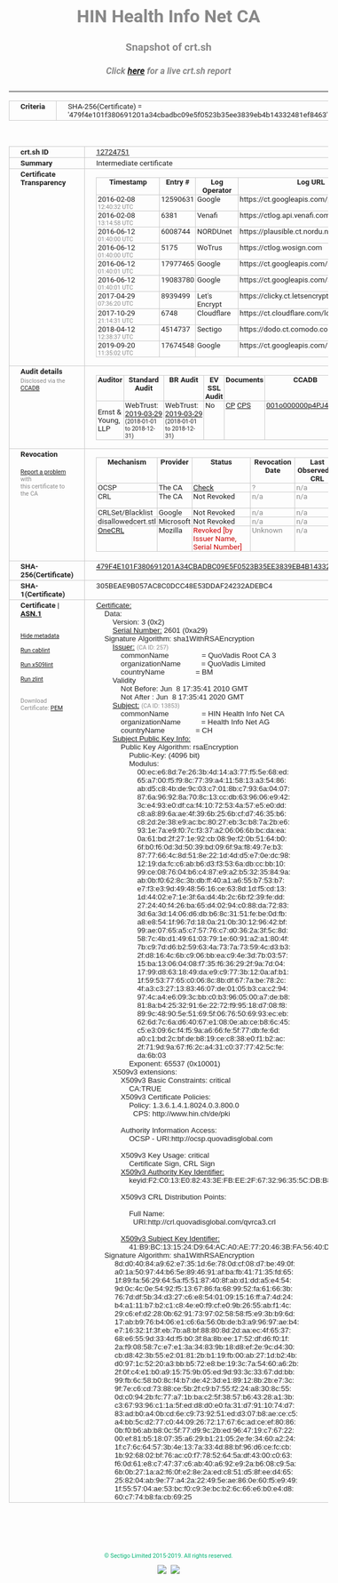 # HIN Health Info Net CA
### Snapshot of crt.sh
##### Click [here](https://crt.sh/?q=479F4E101F380691201A34CBADBC09E5F0523B35EE3839EB4B14332481EF8463) for a live crt.sh report

---
<!DOCTYPE HTML PUBLIC "-//W3C//DTD HTML 4.0 Transitional//EN">
<HTML>
<HEAD>
  <META http-equiv="Content-Type" content="text/html; charset=UTF-8">
  <TITLE>crt.sh | 479f4e101f380691201a34cbadbc09e5f0523b35ee3839eb4b14332481ef8463</TITLE>
  <META name="description" content="Free CT Log Certificate Search Tool from Sectigo (formerly Comodo CA)">
  <META name="keywords" content="crt.sh, CT, Certificate Transparency, Certificate Search, SSL Certificate, Sectigo, Comodo CA">
  <LINK href="//fonts.googleapis.com/css?family=Roboto+Mono|Roboto:400,400i,700,700i" rel="stylesheet">
  <STYLE type="text/css">
    a {
      white-space: nowrap;
    }
    body {
      color: #888888;
      font: 12pt Roboto, sans-serif;
      padding-top: 10px;
      text-align: center
    }
    form {
      margin: 0px
    }
    span {
      border-radius: 10px
    }
    span.heading {
      color: #888888;
      font: 12pt Roboto, sans-serif
    }
    span.title {
      background-color: #00B373;
      color: #FFFFFF;
      font: bold 18pt Roboto, sans-serif;
      padding: 0px 5px
    }
    span.text {
      color: #888888;
      font: 10pt Roboto, sans-serif
    }
    span.whiteongrey {
      background-color: #D9D9D6;
      color: #FFFFFF;
      font: bold 18pt Roboto, sans-serif;
      padding: 0px 5px
    }
    table {
      border-collapse: collapse;
      color: #222222;
      font: 10pt Roboto, sans-serif;
      margin-left: auto;
      margin-right: auto
    }
    table.options {
      border: none;
      margin-left: 10px
    }
    td, th {
      border: 1px solid #CCCCCC;
      padding: 0px 2px;
      text-align: left;
      vertical-align: top
    }
    td.outer, th.outer {
      border: 1px solid #CCCCCC;
      padding: 2px 20px;
      text-align: left
    }
    th.heading {
      color: #888888;
      font: bold italic 12pt Roboto, sans-serif;
      padding: 20px 0px 0px;
      text-align: center
    }
    th.options, td.options {
      border: none;
      vertical-align: middle
    }
    td.text {
      font: 10pt "Roboto Mono", sans-serif;
      padding: 2px 20px
    }
    td.heading {
      border: none;
      color: #888888;
      font: 12pt Roboto, sans-serif;
      padding-top: 20px;
      text-align: center
    }
    table.lint td, th {
      text-align: center
    }
    .button {
      background-color: #00B373;
      border-radius: 10px;
      color: #FFFFFF;
      font: bold 13pt Roboto, sans-serif
    }
    .copyright {
      font: 8pt Roboto, sans-serif;
      color: #00B373
    }
    .input {
      border: 1px solid #888888;
      font-weight: bold;
      text-align: center
    }
    .small {
      font: 8pt Roboto, sans-serif;
      color: #888888
    }
    .error {
      background-color: #FFDFDF;
      color: #CC0000;
      font-weight: bold
    }
    .fatal {
      background-color: #0000AA;
      color: #FFFFFF;
      font-weight: bold
    }
    .notice {
      background-color: #FFFFDF;
      color: #606000
    }
    .warning {
      background-color: #FFEFDF;
      color: #DF6000
    }
  </STYLE>
</HEAD>
<BODY>

<TABLE>
  <TR>
    <TH class="outer">Criteria</TH>
    <TD class="outer">SHA-256(Certificate) = '479f4e101f380691201a34cbadbc09e5f0523b35ee3839eb4b14332481ef8463'</TD>
  </TR>
</TABLE>
<BR>
<TABLE>
  <TR>
    <TH class="outer">crt.sh ID</TH>
    <TD class="outer"><A href="?id=12724751">12724751</A></TD>
  </TR>
  <TR>
    <TH class="outer">Summary</TH>
    <TD class="outer">Intermediate certificate</TD>
  </TR>
  <TR>
    <TH class="outer">Certificate<BR>Transparency</TH>
    <TD class="outer">
<TABLE class="options" style="margin-left:0px">
  <TR>
    <TH>Timestamp</TH>
    <TH>Entry #</TH>
    <TH>Log Operator</TH>
    <TH>Log URL</TH>
  </TR>
  <TR>
    <TD>2016-02-08&nbsp; <FONT class="small">12:40:32 UTC</FONT></TD>
    <TD>12590631</TD>
    <TD>Google</TD>
    <TD>https://ct.googleapis.com/pilot</TD>
  </TR>
  <TR>
    <TD>2016-02-08&nbsp; <FONT class="small">13:14:58 UTC</FONT></TD>
    <TD>6381</TD>
    <TD>Venafi</TD>
    <TD>https://ctlog.api.venafi.com</TD>
  </TR>
  <TR>
    <TD>2016-06-12&nbsp; <FONT class="small">01:40:00 UTC</FONT></TD>
    <TD>6008744</TD>
    <TD>NORDUnet</TD>
    <TD>https://plausible.ct.nordu.net</TD>
  </TR>
  <TR>
    <TD>2016-06-12&nbsp; <FONT class="small">01:40:00 UTC</FONT></TD>
    <TD>5175</TD>
    <TD>WoTrus</TD>
    <TD>https://ctlog.wosign.com</TD>
  </TR>
  <TR>
    <TD>2016-06-12&nbsp; <FONT class="small">01:40:01 UTC</FONT></TD>
    <TD>17977465</TD>
    <TD>Google</TD>
    <TD>https://ct.googleapis.com/rocketeer</TD>
  </TR>
  <TR>
    <TD>2016-06-12&nbsp; <FONT class="small">01:40:01 UTC</FONT></TD>
    <TD>19083780</TD>
    <TD>Google</TD>
    <TD>https://ct.googleapis.com/aviator</TD>
  </TR>
  <TR>
    <TD>2017-04-29&nbsp; <FONT class="small">07:36:20 UTC</FONT></TD>
    <TD>8939499</TD>
    <TD>Let's Encrypt</TD>
    <TD>https://clicky.ct.letsencrypt.org</TD>
  </TR>
  <TR>
    <TD>2017-10-29&nbsp; <FONT class="small">21:14:31 UTC</FONT></TD>
    <TD>6748</TD>
    <TD>Cloudflare</TD>
    <TD>https://ct.cloudflare.com/logs/nimbus2020</TD>
  </TR>
  <TR>
    <TD>2018-04-12&nbsp; <FONT class="small">12:38:37 UTC</FONT></TD>
    <TD>4514737</TD>
    <TD>Sectigo</TD>
    <TD>https://dodo.ct.comodo.com</TD>
  </TR>
  <TR>
    <TD>2019-09-20&nbsp; <FONT class="small">11:35:02 UTC</FONT></TD>
    <TD>17674548</TD>
    <TD>Google</TD>
    <TD>https://ct.googleapis.com/logs/argon2020</TD>
  </TR>
</TABLE>
    </TD>
  </TR>
  <TR>
    <TH class="outer">Audit details<BR>
      <DIV class="small" style="padding-top:3px">Disclosed via the
        <A href="//ccadb-public.secure.force.com/mozilla/PublicAllIntermediateCerts" target="_blank">CCADB</A></DIV>
    </TH>
    <TD class="outer">
<TABLE class="options" style="margin-left:0px">
  <TR>
    <TH>Auditor</TH>
    <TH>Standard Audit</TH>
    <TH>BR Audit</TH>
    <TH>EV SSL Audit</TH>
    <TH>Documents</TH>
    <TH>CCADB</TH>
    <TH>Root Owner / Certificate</TH>
  </TR>
  <TR>
    <TD style="vertical-align:middle">Ernst & Young, LLP</TD>
    <TD>WebTrust:
      <A href="https://www.cpacanada.ca/generichandlers/CPACHandler.ashx?attachmentid=227627" target="_blank">2019-03-29</A>
      <BR><FONT style="font-size:8pt">(2018-01-01 to 2018-12-31)</FONT></TD>
    <TD>WebTrust:
      <A href="https://www.cpacanada.ca/generichandlers/CPACHandler.ashx?attachmentid=227628" target="_blank">2019-03-29</A>
      <BR><FONT style="font-size:8pt">(2018-01-01 to 2018-12-31)</FONT></TD>
    <TD>No    <TD>
      <A href="https://www.quovadisglobal.com/~/media/Files/Repository/QV_RCA1_RCA3_CPCPS_V4_25.ashx" target="blank">CP</A>
      <A href="https://www.quovadisglobal.com/~/media/Files/Repository/QV_RCA2_CPCPS_v2.5.ashx" target="blank">CPS</A>
    </TD>
    <TD><A href="//ccadb.force.com/001o000000p4PJ4AAM" target="_blank">001o000000p4PJ4AAM</A></TD>
    <TD><A href="/?id=6929">QuoVadis</A></TD>
  </TR>
</TABLE>
    </TD>
  </TR>
  <TR>
    <TH class="outer">Revocation<BR><BR>
      <DIV class="small" style="padding-top:3px"><A href="?id=12724751&opt=problemreporting">Report a problem</A> with<BR>this certificate to the CA</DIV></TH>
    <TD class="outer">
      <TABLE class="options" style="margin-left:0px">
        <TR>
          <TH>Mechanism</TH>
          <TH>Provider</TH>
          <TH>Status</TH>
          <TH>Revocation Date</TH>
          <TH>Last Observed in CRL</TH>
          <TH>Last Checked <SPAN style="color:#CC0000;vertical-align:middle;font-size:70%;font-weight:normal">(Error)</SPAN></TH>
        </TR>
        <TR>
          <TD>OCSP</TD>
          <TD>The CA</TD>
          <TD><A href="?id=12724751&opt=ocsp">Check</A></TD>
          <TD><SPAN style="color:#888888">?</SPAN></TD>
          <TD><SPAN style="color:#888888">n/a</SPAN></TD>
          <TD><SPAN style="color:#888888">?</SPAN></TD>
        </TR>
        <TR>
          <TD>CRL</TD>
          <TD>The CA</TD>
          <TD>Not Revoked</TD><TD><SPAN style="color:#888888">n/a</SPAN></TD><TD><SPAN style="color:#888888">n/a</SPAN></TD><TD>2019-12-04&nbsp; <FONT class="small">17:11:31 UTC</FONT></TD>
        </TR>
        <TR>
          <TD>CRLSet/Blacklist</TD>
          <TD>Google</TD>
          <TD>Not Revoked</TD>
          <TD><SPAN style="color:#888888">n/a</SPAN></TD>
          <TD><SPAN style="color:#888888">n/a</SPAN></TD>
          <TD><SPAN style="color:#888888">n/a</SPAN></TD>
        </TR>
        <TR>
          <TD>disallowedcert.stl</TD>
          <TD>Microsoft</TD>
          <TD>Not Revoked</TD>
          <TD><SPAN style="color:#888888">n/a</SPAN></TD>
          <TD><SPAN style="color:#888888">n/a</SPAN></TD>
          <TD><SPAN style="color:#888888">n/a</SPAN></TD>
        </TR>
        <TR>
          <TD><A href="/mozilla-onecrl" target="_blank">OneCRL</A></TD>
          <TD>Mozilla</TD>
          <TD><SPAN style="color:#CC0000">Revoked [by Issuer Name, Serial Number]</SPAN></TD><TD><SPAN style="color:#888888">Unknown</SPAN></TD>
          <TD><SPAN style="color:#888888">n/a</SPAN></TD>
          <TD><SPAN style="color:#888888">n/a</SPAN></TD>
        </TR>
      </TABLE>
    </TD>
  </TR>
  <TR>
    <TH class="outer">SHA-256(Certificate)</TH>
    <TD class="outer"><A href="//censys.io/certificates/479f4e101f380691201a34cbadbc09e5f0523b35ee3839eb4b14332481ef8463">479F4E101F380691201A34CBADBC09E5F0523B35EE3839EB4B14332481EF8463</A></TD>
  </TR>
  <TR>
    <TH class="outer">SHA-1(Certificate)</TH>
    <TD class="outer">305BEAE9B057AC8C0DCC48E53DDAF24232ADEBC4</TD>
  </TR>
  <TR>
    <TH class="outer">Certificate | <A href="?asn1=12724751">ASN.1</A>
      <SPAN class="small"><BR>
      <BR><BR><A href="?id=12724751&opt=nometadata">Hide metadata</A>
      <BR><BR><A href="?id=12724751&opt=cablint">Run cablint</A>
      <BR><BR><A href="?id=12724751&opt=x509lint">Run x509lint</A>
      <BR><BR><A href="?id=12724751&opt=zlint">Run zlint</A>
      <BR><BR><BR>Download Certificate: <A href="?d=12724751">PEM</A>
      </SPAN>
    </TH>
    <TD class="text"><A href="?d=12724751">Certificate:</A><BR>&nbsp;&nbsp;&nbsp;&nbsp;Data:<BR>&nbsp;&nbsp;&nbsp;&nbsp;&nbsp;&nbsp;&nbsp;&nbsp;Version:&nbsp;3&nbsp;(0x2)<BR>&nbsp;&nbsp;&nbsp;&nbsp;&nbsp;&nbsp;&nbsp;&nbsp;<A href="?serial=0a29">Serial&nbsp;Number:</A>&nbsp;2601&nbsp;(0xa29)<BR>&nbsp;&nbsp;&nbsp;&nbsp;Signature&nbsp;Algorithm:&nbsp;sha1WithRSAEncryption<BR>&nbsp;&nbsp;&nbsp;&nbsp;&nbsp;&nbsp;&nbsp;&nbsp;<A href="?caid=257">Issuer:</A> <SPAN class="small">(CA ID: 257)</SPAN><BR>&nbsp;&nbsp;&nbsp;&nbsp;&nbsp;&nbsp;&nbsp;&nbsp;&nbsp;&nbsp;&nbsp;&nbsp;commonName&nbsp;&nbsp;&nbsp;&nbsp;&nbsp;&nbsp;&nbsp;&nbsp;&nbsp;&nbsp;&nbsp;&nbsp;&nbsp;&nbsp;&nbsp;&nbsp;=&nbsp;QuoVadis&nbsp;Root&nbsp;CA&nbsp;3<BR>&nbsp;&nbsp;&nbsp;&nbsp;&nbsp;&nbsp;&nbsp;&nbsp;&nbsp;&nbsp;&nbsp;&nbsp;organizationName&nbsp;&nbsp;&nbsp;&nbsp;&nbsp;&nbsp;&nbsp;&nbsp;&nbsp;&nbsp;=&nbsp;QuoVadis&nbsp;Limited<BR>&nbsp;&nbsp;&nbsp;&nbsp;&nbsp;&nbsp;&nbsp;&nbsp;&nbsp;&nbsp;&nbsp;&nbsp;countryName&nbsp;&nbsp;&nbsp;&nbsp;&nbsp;&nbsp;&nbsp;&nbsp;&nbsp;&nbsp;&nbsp;&nbsp;&nbsp;&nbsp;&nbsp;=&nbsp;BM<BR>&nbsp;&nbsp;&nbsp;&nbsp;&nbsp;&nbsp;&nbsp;&nbsp;Validity<BR>&nbsp;&nbsp;&nbsp;&nbsp;&nbsp;&nbsp;&nbsp;&nbsp;&nbsp;&nbsp;&nbsp;&nbsp;Not&nbsp;Before:&nbsp;Jun&nbsp;&nbsp;8&nbsp;17:35:41&nbsp;2010&nbsp;GMT<BR>&nbsp;&nbsp;&nbsp;&nbsp;&nbsp;&nbsp;&nbsp;&nbsp;&nbsp;&nbsp;&nbsp;&nbsp;Not&nbsp;After&nbsp;:&nbsp;Jun&nbsp;&nbsp;8&nbsp;17:35:41&nbsp;2020&nbsp;GMT<BR>&nbsp;&nbsp;&nbsp;&nbsp;&nbsp;&nbsp;&nbsp;&nbsp;<A href="?caid=13853">Subject:</A> <SPAN class="small">(CA ID: 13853)</SPAN><BR>&nbsp;&nbsp;&nbsp;&nbsp;&nbsp;&nbsp;&nbsp;&nbsp;&nbsp;&nbsp;&nbsp;&nbsp;commonName&nbsp;&nbsp;&nbsp;&nbsp;&nbsp;&nbsp;&nbsp;&nbsp;&nbsp;&nbsp;&nbsp;&nbsp;&nbsp;&nbsp;&nbsp;&nbsp;=&nbsp;HIN&nbsp;Health&nbsp;Info&nbsp;Net&nbsp;CA<BR>&nbsp;&nbsp;&nbsp;&nbsp;&nbsp;&nbsp;&nbsp;&nbsp;&nbsp;&nbsp;&nbsp;&nbsp;organizationName&nbsp;&nbsp;&nbsp;&nbsp;&nbsp;&nbsp;&nbsp;&nbsp;&nbsp;&nbsp;=&nbsp;Health&nbsp;Info&nbsp;Net&nbsp;AG<BR>&nbsp;&nbsp;&nbsp;&nbsp;&nbsp;&nbsp;&nbsp;&nbsp;&nbsp;&nbsp;&nbsp;&nbsp;countryName&nbsp;&nbsp;&nbsp;&nbsp;&nbsp;&nbsp;&nbsp;&nbsp;&nbsp;&nbsp;&nbsp;&nbsp;&nbsp;&nbsp;&nbsp;=&nbsp;CH<BR>&nbsp;&nbsp;&nbsp;&nbsp;&nbsp;&nbsp;&nbsp;&nbsp;<A href="?spkisha256=843af90f8609384d646a91c294ffbe9e7d9573bb15ede8d8eed26ad8d3433388">Subject&nbsp;Public&nbsp;Key&nbsp;Info:</A><BR>&nbsp;&nbsp;&nbsp;&nbsp;&nbsp;&nbsp;&nbsp;&nbsp;&nbsp;&nbsp;&nbsp;&nbsp;Public&nbsp;Key&nbsp;Algorithm:&nbsp;rsaEncryption<BR>&nbsp;&nbsp;&nbsp;&nbsp;&nbsp;&nbsp;&nbsp;&nbsp;&nbsp;&nbsp;&nbsp;&nbsp;&nbsp;&nbsp;&nbsp;&nbsp;Public-Key:&nbsp;(4096&nbsp;bit)<BR>&nbsp;&nbsp;&nbsp;&nbsp;&nbsp;&nbsp;&nbsp;&nbsp;&nbsp;&nbsp;&nbsp;&nbsp;&nbsp;&nbsp;&nbsp;&nbsp;Modulus:<BR>&nbsp;&nbsp;&nbsp;&nbsp;&nbsp;&nbsp;&nbsp;&nbsp;&nbsp;&nbsp;&nbsp;&nbsp;&nbsp;&nbsp;&nbsp;&nbsp;&nbsp;&nbsp;&nbsp;&nbsp;00:ec:e6:8d:7e:26:3b:4d:14:a3:77:f5:5e:68:ed:<BR>&nbsp;&nbsp;&nbsp;&nbsp;&nbsp;&nbsp;&nbsp;&nbsp;&nbsp;&nbsp;&nbsp;&nbsp;&nbsp;&nbsp;&nbsp;&nbsp;&nbsp;&nbsp;&nbsp;&nbsp;65:a7:00:f5:f9:8c:77:39:a4:11:58:13:a3:54:86:<BR>&nbsp;&nbsp;&nbsp;&nbsp;&nbsp;&nbsp;&nbsp;&nbsp;&nbsp;&nbsp;&nbsp;&nbsp;&nbsp;&nbsp;&nbsp;&nbsp;&nbsp;&nbsp;&nbsp;&nbsp;ab:d5:c8:4b:de:9c:03:c7:01:8b:c7:93:6a:04:07:<BR>&nbsp;&nbsp;&nbsp;&nbsp;&nbsp;&nbsp;&nbsp;&nbsp;&nbsp;&nbsp;&nbsp;&nbsp;&nbsp;&nbsp;&nbsp;&nbsp;&nbsp;&nbsp;&nbsp;&nbsp;87:6a:96:92:8a:70:8c:13:cc:db:63:96:06:e9:42:<BR>&nbsp;&nbsp;&nbsp;&nbsp;&nbsp;&nbsp;&nbsp;&nbsp;&nbsp;&nbsp;&nbsp;&nbsp;&nbsp;&nbsp;&nbsp;&nbsp;&nbsp;&nbsp;&nbsp;&nbsp;3c:e4:93:e0:df:ca:f4:10:72:53:4a:57:e5:e0:dd:<BR>&nbsp;&nbsp;&nbsp;&nbsp;&nbsp;&nbsp;&nbsp;&nbsp;&nbsp;&nbsp;&nbsp;&nbsp;&nbsp;&nbsp;&nbsp;&nbsp;&nbsp;&nbsp;&nbsp;&nbsp;c8:a8:89:6a:ae:4f:39:6b:25:6b:cf:d7:46:35:b6:<BR>&nbsp;&nbsp;&nbsp;&nbsp;&nbsp;&nbsp;&nbsp;&nbsp;&nbsp;&nbsp;&nbsp;&nbsp;&nbsp;&nbsp;&nbsp;&nbsp;&nbsp;&nbsp;&nbsp;&nbsp;c8:2d:2e:38:e9:ac:bc:80:27:eb:3c:b8:7a:2b:e6:<BR>&nbsp;&nbsp;&nbsp;&nbsp;&nbsp;&nbsp;&nbsp;&nbsp;&nbsp;&nbsp;&nbsp;&nbsp;&nbsp;&nbsp;&nbsp;&nbsp;&nbsp;&nbsp;&nbsp;&nbsp;93:1e:7a:e9:f0:7c:f3:37:a2:06:06:6b:bc:da:ea:<BR>&nbsp;&nbsp;&nbsp;&nbsp;&nbsp;&nbsp;&nbsp;&nbsp;&nbsp;&nbsp;&nbsp;&nbsp;&nbsp;&nbsp;&nbsp;&nbsp;&nbsp;&nbsp;&nbsp;&nbsp;0a:61:bd:2f:27:1e:92:cb:08:9e:f2:0b:51:64:b0:<BR>&nbsp;&nbsp;&nbsp;&nbsp;&nbsp;&nbsp;&nbsp;&nbsp;&nbsp;&nbsp;&nbsp;&nbsp;&nbsp;&nbsp;&nbsp;&nbsp;&nbsp;&nbsp;&nbsp;&nbsp;6f:b0:f6:0d:3d:50:39:bd:09:6f:9a:f8:49:7e:b3:<BR>&nbsp;&nbsp;&nbsp;&nbsp;&nbsp;&nbsp;&nbsp;&nbsp;&nbsp;&nbsp;&nbsp;&nbsp;&nbsp;&nbsp;&nbsp;&nbsp;&nbsp;&nbsp;&nbsp;&nbsp;87:77:66:4c:8d:51:8e:22:1d:4d:d5:e7:0e:dc:98:<BR>&nbsp;&nbsp;&nbsp;&nbsp;&nbsp;&nbsp;&nbsp;&nbsp;&nbsp;&nbsp;&nbsp;&nbsp;&nbsp;&nbsp;&nbsp;&nbsp;&nbsp;&nbsp;&nbsp;&nbsp;12:19:da:fc:c6:ab:b6:d3:f3:53:6a:db:cc:bb:10:<BR>&nbsp;&nbsp;&nbsp;&nbsp;&nbsp;&nbsp;&nbsp;&nbsp;&nbsp;&nbsp;&nbsp;&nbsp;&nbsp;&nbsp;&nbsp;&nbsp;&nbsp;&nbsp;&nbsp;&nbsp;99:ce:08:76:04:b6:c4:87:e9:a2:b5:32:35:84:9a:<BR>&nbsp;&nbsp;&nbsp;&nbsp;&nbsp;&nbsp;&nbsp;&nbsp;&nbsp;&nbsp;&nbsp;&nbsp;&nbsp;&nbsp;&nbsp;&nbsp;&nbsp;&nbsp;&nbsp;&nbsp;ab:0b:f0:62:8c:3b:db:ff:40:a1:a6:55:b7:53:b7:<BR>&nbsp;&nbsp;&nbsp;&nbsp;&nbsp;&nbsp;&nbsp;&nbsp;&nbsp;&nbsp;&nbsp;&nbsp;&nbsp;&nbsp;&nbsp;&nbsp;&nbsp;&nbsp;&nbsp;&nbsp;e7:f3:e3:9d:49:48:56:16:ce:63:8d:1d:f5:cd:13:<BR>&nbsp;&nbsp;&nbsp;&nbsp;&nbsp;&nbsp;&nbsp;&nbsp;&nbsp;&nbsp;&nbsp;&nbsp;&nbsp;&nbsp;&nbsp;&nbsp;&nbsp;&nbsp;&nbsp;&nbsp;1d:44:02:e7:1e:3f:6a:d4:4b:2c:6b:f2:39:fe:dd:<BR>&nbsp;&nbsp;&nbsp;&nbsp;&nbsp;&nbsp;&nbsp;&nbsp;&nbsp;&nbsp;&nbsp;&nbsp;&nbsp;&nbsp;&nbsp;&nbsp;&nbsp;&nbsp;&nbsp;&nbsp;27:24:40:f4:26:ba:65:d4:02:94:c0:88:da:72:83:<BR>&nbsp;&nbsp;&nbsp;&nbsp;&nbsp;&nbsp;&nbsp;&nbsp;&nbsp;&nbsp;&nbsp;&nbsp;&nbsp;&nbsp;&nbsp;&nbsp;&nbsp;&nbsp;&nbsp;&nbsp;3d:6a:3d:14:06:d6:db:b6:8c:31:51:fe:be:0d:fb:<BR>&nbsp;&nbsp;&nbsp;&nbsp;&nbsp;&nbsp;&nbsp;&nbsp;&nbsp;&nbsp;&nbsp;&nbsp;&nbsp;&nbsp;&nbsp;&nbsp;&nbsp;&nbsp;&nbsp;&nbsp;a8:e8:54:1f:96:7d:18:0a:21:0b:30:12:96:42:bf:<BR>&nbsp;&nbsp;&nbsp;&nbsp;&nbsp;&nbsp;&nbsp;&nbsp;&nbsp;&nbsp;&nbsp;&nbsp;&nbsp;&nbsp;&nbsp;&nbsp;&nbsp;&nbsp;&nbsp;&nbsp;99:ae:07:65:a5:c7:57:76:c7:d0:36:2a:3f:5c:8d:<BR>&nbsp;&nbsp;&nbsp;&nbsp;&nbsp;&nbsp;&nbsp;&nbsp;&nbsp;&nbsp;&nbsp;&nbsp;&nbsp;&nbsp;&nbsp;&nbsp;&nbsp;&nbsp;&nbsp;&nbsp;58:7c:4b:d1:49:61:03:79:1e:60:91:a2:a1:80:4f:<BR>&nbsp;&nbsp;&nbsp;&nbsp;&nbsp;&nbsp;&nbsp;&nbsp;&nbsp;&nbsp;&nbsp;&nbsp;&nbsp;&nbsp;&nbsp;&nbsp;&nbsp;&nbsp;&nbsp;&nbsp;7b:c9:7d:d6:b2:59:63:4a:73:7a:73:59:4c:d3:b3:<BR>&nbsp;&nbsp;&nbsp;&nbsp;&nbsp;&nbsp;&nbsp;&nbsp;&nbsp;&nbsp;&nbsp;&nbsp;&nbsp;&nbsp;&nbsp;&nbsp;&nbsp;&nbsp;&nbsp;&nbsp;2f:d8:16:4c:6b:c9:06:bb:ea:c9:4e:3d:7b:03:57:<BR>&nbsp;&nbsp;&nbsp;&nbsp;&nbsp;&nbsp;&nbsp;&nbsp;&nbsp;&nbsp;&nbsp;&nbsp;&nbsp;&nbsp;&nbsp;&nbsp;&nbsp;&nbsp;&nbsp;&nbsp;15:ba:13:06:04:08:f7:35:f6:36:29:2f:9a:7d:04:<BR>&nbsp;&nbsp;&nbsp;&nbsp;&nbsp;&nbsp;&nbsp;&nbsp;&nbsp;&nbsp;&nbsp;&nbsp;&nbsp;&nbsp;&nbsp;&nbsp;&nbsp;&nbsp;&nbsp;&nbsp;17:99:d8:63:18:49:da:e9:c9:77:3b:12:0a:af:b1:<BR>&nbsp;&nbsp;&nbsp;&nbsp;&nbsp;&nbsp;&nbsp;&nbsp;&nbsp;&nbsp;&nbsp;&nbsp;&nbsp;&nbsp;&nbsp;&nbsp;&nbsp;&nbsp;&nbsp;&nbsp;1f:59:53:77:65:c0:06:8c:8b:df:67:7a:be:78:2c:<BR>&nbsp;&nbsp;&nbsp;&nbsp;&nbsp;&nbsp;&nbsp;&nbsp;&nbsp;&nbsp;&nbsp;&nbsp;&nbsp;&nbsp;&nbsp;&nbsp;&nbsp;&nbsp;&nbsp;&nbsp;4f:a3:c3:27:13:83:46:07:de:01:05:b3:ca:c2:94:<BR>&nbsp;&nbsp;&nbsp;&nbsp;&nbsp;&nbsp;&nbsp;&nbsp;&nbsp;&nbsp;&nbsp;&nbsp;&nbsp;&nbsp;&nbsp;&nbsp;&nbsp;&nbsp;&nbsp;&nbsp;97:4c:a4:e6:09:3c:bb:c0:b3:96:05:00:a7:de:b8:<BR>&nbsp;&nbsp;&nbsp;&nbsp;&nbsp;&nbsp;&nbsp;&nbsp;&nbsp;&nbsp;&nbsp;&nbsp;&nbsp;&nbsp;&nbsp;&nbsp;&nbsp;&nbsp;&nbsp;&nbsp;81:8a:b4:25:32:91:6e:22:72:f9:95:18:d7:08:f8:<BR>&nbsp;&nbsp;&nbsp;&nbsp;&nbsp;&nbsp;&nbsp;&nbsp;&nbsp;&nbsp;&nbsp;&nbsp;&nbsp;&nbsp;&nbsp;&nbsp;&nbsp;&nbsp;&nbsp;&nbsp;89:9c:48:90:5e:51:69:5f:06:76:50:69:93:ec:eb:<BR>&nbsp;&nbsp;&nbsp;&nbsp;&nbsp;&nbsp;&nbsp;&nbsp;&nbsp;&nbsp;&nbsp;&nbsp;&nbsp;&nbsp;&nbsp;&nbsp;&nbsp;&nbsp;&nbsp;&nbsp;62:6d:7c:6a:d6:40:67:e1:08:0e:ab:ce:b8:6c:45:<BR>&nbsp;&nbsp;&nbsp;&nbsp;&nbsp;&nbsp;&nbsp;&nbsp;&nbsp;&nbsp;&nbsp;&nbsp;&nbsp;&nbsp;&nbsp;&nbsp;&nbsp;&nbsp;&nbsp;&nbsp;c5:e3:09:6c:f4:f5:9a:a6:66:fe:5f:77:db:fe:6d:<BR>&nbsp;&nbsp;&nbsp;&nbsp;&nbsp;&nbsp;&nbsp;&nbsp;&nbsp;&nbsp;&nbsp;&nbsp;&nbsp;&nbsp;&nbsp;&nbsp;&nbsp;&nbsp;&nbsp;&nbsp;a0:c1:bd:2c:bf:de:b8:19:ce:c8:38:e0:f1:b2:ac:<BR>&nbsp;&nbsp;&nbsp;&nbsp;&nbsp;&nbsp;&nbsp;&nbsp;&nbsp;&nbsp;&nbsp;&nbsp;&nbsp;&nbsp;&nbsp;&nbsp;&nbsp;&nbsp;&nbsp;&nbsp;2f:71:9d:9a:67:f6:2c:a4:31:c0:37:77:42:5c:fe:<BR>&nbsp;&nbsp;&nbsp;&nbsp;&nbsp;&nbsp;&nbsp;&nbsp;&nbsp;&nbsp;&nbsp;&nbsp;&nbsp;&nbsp;&nbsp;&nbsp;&nbsp;&nbsp;&nbsp;&nbsp;da:6b:03<BR>&nbsp;&nbsp;&nbsp;&nbsp;&nbsp;&nbsp;&nbsp;&nbsp;&nbsp;&nbsp;&nbsp;&nbsp;&nbsp;&nbsp;&nbsp;&nbsp;Exponent:&nbsp;65537&nbsp;(0x10001)<BR>&nbsp;&nbsp;&nbsp;&nbsp;&nbsp;&nbsp;&nbsp;&nbsp;X509v3&nbsp;extensions:<BR>&nbsp;&nbsp;&nbsp;&nbsp;&nbsp;&nbsp;&nbsp;&nbsp;&nbsp;&nbsp;&nbsp;&nbsp;X509v3&nbsp;Basic&nbsp;Constraints:&nbsp;critical<BR>&nbsp;&nbsp;&nbsp;&nbsp;&nbsp;&nbsp;&nbsp;&nbsp;&nbsp;&nbsp;&nbsp;&nbsp;&nbsp;&nbsp;&nbsp;&nbsp;CA:TRUE<BR>&nbsp;&nbsp;&nbsp;&nbsp;&nbsp;&nbsp;&nbsp;&nbsp;&nbsp;&nbsp;&nbsp;&nbsp;X509v3&nbsp;Certificate&nbsp;Policies:&nbsp;<BR>&nbsp;&nbsp;&nbsp;&nbsp;&nbsp;&nbsp;&nbsp;&nbsp;&nbsp;&nbsp;&nbsp;&nbsp;&nbsp;&nbsp;&nbsp;&nbsp;Policy:&nbsp;1.3.6.1.4.1.8024.0.3.800.0<BR>&nbsp;&nbsp;&nbsp;&nbsp;&nbsp;&nbsp;&nbsp;&nbsp;&nbsp;&nbsp;&nbsp;&nbsp;&nbsp;&nbsp;&nbsp;&nbsp;&nbsp;&nbsp;CPS:&nbsp;http://www.hin.ch/de/pki<BR><BR>&nbsp;&nbsp;&nbsp;&nbsp;&nbsp;&nbsp;&nbsp;&nbsp;&nbsp;&nbsp;&nbsp;&nbsp;Authority&nbsp;Information&nbsp;Access:&nbsp;<BR>&nbsp;&nbsp;&nbsp;&nbsp;&nbsp;&nbsp;&nbsp;&nbsp;&nbsp;&nbsp;&nbsp;&nbsp;&nbsp;&nbsp;&nbsp;&nbsp;OCSP&nbsp;-&nbsp;URI:http://ocsp.quovadisglobal.com<BR><BR>&nbsp;&nbsp;&nbsp;&nbsp;&nbsp;&nbsp;&nbsp;&nbsp;&nbsp;&nbsp;&nbsp;&nbsp;X509v3&nbsp;Key&nbsp;Usage:&nbsp;critical<BR>&nbsp;&nbsp;&nbsp;&nbsp;&nbsp;&nbsp;&nbsp;&nbsp;&nbsp;&nbsp;&nbsp;&nbsp;&nbsp;&nbsp;&nbsp;&nbsp;Certificate&nbsp;Sign,&nbsp;CRL&nbsp;Sign<BR>&nbsp;&nbsp;&nbsp;&nbsp;&nbsp;&nbsp;&nbsp;&nbsp;&nbsp;&nbsp;&nbsp;&nbsp;<A href="?ski=f2c013e082433efbee2f673296355cdbb8cb02d0">X509v3&nbsp;Authority&nbsp;Key&nbsp;Identifier:</A><BR>&nbsp;&nbsp;&nbsp;&nbsp;&nbsp;&nbsp;&nbsp;&nbsp;&nbsp;&nbsp;&nbsp;&nbsp;&nbsp;&nbsp;&nbsp;&nbsp;keyid:F2:C0:13:E0:82:43:3E:FB:EE:2F:67:32:96:35:5C:DB:B8:CB:02:D0<BR><BR>&nbsp;&nbsp;&nbsp;&nbsp;&nbsp;&nbsp;&nbsp;&nbsp;&nbsp;&nbsp;&nbsp;&nbsp;X509v3&nbsp;CRL&nbsp;Distribution&nbsp;Points:&nbsp;<BR><BR>&nbsp;&nbsp;&nbsp;&nbsp;&nbsp;&nbsp;&nbsp;&nbsp;&nbsp;&nbsp;&nbsp;&nbsp;&nbsp;&nbsp;&nbsp;&nbsp;Full&nbsp;Name:<BR>&nbsp;&nbsp;&nbsp;&nbsp;&nbsp;&nbsp;&nbsp;&nbsp;&nbsp;&nbsp;&nbsp;&nbsp;&nbsp;&nbsp;&nbsp;&nbsp;&nbsp;&nbsp;URI:http://crl.quovadisglobal.com/qvrca3.crl<BR><BR>&nbsp;&nbsp;&nbsp;&nbsp;&nbsp;&nbsp;&nbsp;&nbsp;&nbsp;&nbsp;&nbsp;&nbsp;<A href="?ski=41b9bc131524d964aca0ae7720463bfa5640d62a">X509v3&nbsp;Subject&nbsp;Key&nbsp;Identifier:</A><BR>&nbsp;&nbsp;&nbsp;&nbsp;&nbsp;&nbsp;&nbsp;&nbsp;&nbsp;&nbsp;&nbsp;&nbsp;&nbsp;&nbsp;&nbsp;&nbsp;41:B9:BC:13:15:24:D9:64:AC:A0:AE:77:20:46:3B:FA:56:40:D6:2A<BR>&nbsp;&nbsp;&nbsp;&nbsp;Signature&nbsp;Algorithm:&nbsp;sha1WithRSAEncryption<BR>&nbsp;&nbsp;&nbsp;&nbsp;&nbsp;&nbsp;&nbsp;&nbsp;&nbsp;8d:d0:40:84:a9:62:e7:35:1d:6e:78:0d:cf:08:d7:be:49:0f:<BR>&nbsp;&nbsp;&nbsp;&nbsp;&nbsp;&nbsp;&nbsp;&nbsp;&nbsp;a0:1a:50:97:44:b6:5e:89:46:91:af:ba:fb:41:71:35:fd:65:<BR>&nbsp;&nbsp;&nbsp;&nbsp;&nbsp;&nbsp;&nbsp;&nbsp;&nbsp;1f:89:fa:56:29:64:5a:f5:51:87:40:8f:ab:d1:dd:a5:e4:54:<BR>&nbsp;&nbsp;&nbsp;&nbsp;&nbsp;&nbsp;&nbsp;&nbsp;&nbsp;9d:0c:4c:0e:54:92:f5:13:67:86:fa:68:99:52:fa:61:66:3b:<BR>&nbsp;&nbsp;&nbsp;&nbsp;&nbsp;&nbsp;&nbsp;&nbsp;&nbsp;76:7d:df:5b:34:d3:27:c6:e8:54:01:09:15:16:ff:a7:4d:24:<BR>&nbsp;&nbsp;&nbsp;&nbsp;&nbsp;&nbsp;&nbsp;&nbsp;&nbsp;b4:a1:11:b7:b2:c1:c8:4e:e0:f9:cf:e0:9b:26:55:ab:f1:4c:<BR>&nbsp;&nbsp;&nbsp;&nbsp;&nbsp;&nbsp;&nbsp;&nbsp;&nbsp;29:c6:ef:d2:28:0b:62:91:73:97:02:58:58:f5:e9:3b:b9:6d:<BR>&nbsp;&nbsp;&nbsp;&nbsp;&nbsp;&nbsp;&nbsp;&nbsp;&nbsp;17:ab:b9:76:b4:06:e1:c6:6a:56:0b:de:b3:a9:96:97:ae:b4:<BR>&nbsp;&nbsp;&nbsp;&nbsp;&nbsp;&nbsp;&nbsp;&nbsp;&nbsp;e7:16:32:1f:3f:eb:7b:a8:bf:88:80:8d:2d:aa:ec:4f:65:37:<BR>&nbsp;&nbsp;&nbsp;&nbsp;&nbsp;&nbsp;&nbsp;&nbsp;&nbsp;68:e6:55:9d:33:4d:f5:b0:3f:8a:8b:ee:17:52:df:d6:f0:1f:<BR>&nbsp;&nbsp;&nbsp;&nbsp;&nbsp;&nbsp;&nbsp;&nbsp;&nbsp;2a:f9:08:58:7c:e7:e1:3a:34:83:9b:18:d8:ef:2e:9c:d4:30:<BR>&nbsp;&nbsp;&nbsp;&nbsp;&nbsp;&nbsp;&nbsp;&nbsp;&nbsp;cb:d8:42:3b:55:e2:01:81:2b:b1:19:fb:00:ab:27:1d:b2:4b:<BR>&nbsp;&nbsp;&nbsp;&nbsp;&nbsp;&nbsp;&nbsp;&nbsp;&nbsp;d0:97:1c:52:20:a3:bb:b5:72:e8:be:19:3c:7a:54:60:a6:2b:<BR>&nbsp;&nbsp;&nbsp;&nbsp;&nbsp;&nbsp;&nbsp;&nbsp;&nbsp;2f:0f:c4:e1:b0:a9:15:75:9b:05:ed:9d:93:3c:33:67:dd:bb:<BR>&nbsp;&nbsp;&nbsp;&nbsp;&nbsp;&nbsp;&nbsp;&nbsp;&nbsp;99:fb:6c:58:b0:8c:f4:b7:de:42:3d:e1:89:12:8b:2b:e7:3c:<BR>&nbsp;&nbsp;&nbsp;&nbsp;&nbsp;&nbsp;&nbsp;&nbsp;&nbsp;9f:7e:c6:cd:73:88:ce:5b:2f:c9:b7:55:f2:24:a8:30:8c:55:<BR>&nbsp;&nbsp;&nbsp;&nbsp;&nbsp;&nbsp;&nbsp;&nbsp;&nbsp;0d:c0:94:2b:fc:77:a7:1b:ba:c2:5f:38:57:b6:43:28:a1:3b:<BR>&nbsp;&nbsp;&nbsp;&nbsp;&nbsp;&nbsp;&nbsp;&nbsp;&nbsp;c3:67:93:96:c1:1a:5f:ed:d8:d0:e0:fa:31:d7:91:10:74:d7:<BR>&nbsp;&nbsp;&nbsp;&nbsp;&nbsp;&nbsp;&nbsp;&nbsp;&nbsp;83:ad:b0:a4:0b:cd:6e:c9:73:92:51:ed:d3:07:b8:ae:ce:c5:<BR>&nbsp;&nbsp;&nbsp;&nbsp;&nbsp;&nbsp;&nbsp;&nbsp;&nbsp;a4:bb:5c:d2:77:c0:44:09:26:72:17:67:6c:ad:ce:ef:80:86:<BR>&nbsp;&nbsp;&nbsp;&nbsp;&nbsp;&nbsp;&nbsp;&nbsp;&nbsp;0b:f0:b6:ab:b8:0c:5f:77:d9:9c:2b:ed:96:47:19:c7:67:22:<BR>&nbsp;&nbsp;&nbsp;&nbsp;&nbsp;&nbsp;&nbsp;&nbsp;&nbsp;00:ef:81:b5:18:07:35:a6:29:b1:21:05:2e:fe:34:60:a2:24:<BR>&nbsp;&nbsp;&nbsp;&nbsp;&nbsp;&nbsp;&nbsp;&nbsp;&nbsp;1f:c7:6c:64:57:3b:4e:13:7a:33:4d:88:bf:96:d6:ce:fc:cb:<BR>&nbsp;&nbsp;&nbsp;&nbsp;&nbsp;&nbsp;&nbsp;&nbsp;&nbsp;1b:92:68:02:bf:76:ac:c0:f7:78:52:64:5a:df:43:00:c0:63:<BR>&nbsp;&nbsp;&nbsp;&nbsp;&nbsp;&nbsp;&nbsp;&nbsp;&nbsp;f6:0d:61:e8:c7:47:37:c6:ab:40:a6:92:e9:2a:b6:08:c9:5a:<BR>&nbsp;&nbsp;&nbsp;&nbsp;&nbsp;&nbsp;&nbsp;&nbsp;&nbsp;6b:0b:27:1a:a2:f6:0f:e2:8e:2a:ed:c8:51:d5:8f:ee:d4:65:<BR>&nbsp;&nbsp;&nbsp;&nbsp;&nbsp;&nbsp;&nbsp;&nbsp;&nbsp;25:82:04:ab:9e:77:a4:2a:22:49:5e:ae:86:0e:60:f5:e9:49:<BR>&nbsp;&nbsp;&nbsp;&nbsp;&nbsp;&nbsp;&nbsp;&nbsp;&nbsp;1f:55:57:04:ae:53:bc:f0:c9:3e:bc:b2:6c:66:e6:b0:e4:d8:<BR>&nbsp;&nbsp;&nbsp;&nbsp;&nbsp;&nbsp;&nbsp;&nbsp;&nbsp;60:c7:74:b8:fa:cb:69:25<BR>    </TD>
  </TR>
</TABLE>

  <BR><BR><BR>

  <P class="copyright">&copy; Sectigo Limited 2015-2019. All rights reserved.</P>
  <DIV>
    <A href="https://sectigo.com/"><IMG src="/sectigo_s.png"></A>
    &nbsp;<A href="https://github.com/crtsh"><IMG src="/GitHub-Mark-32px.png"></A>
  </DIV>
</BODY>
</HTML>
